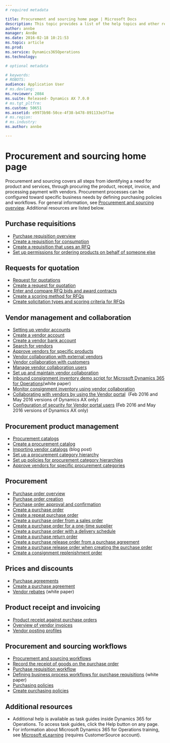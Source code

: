 ```yaml
---
# required metadata

title: Procurement and sourcing home page | Microsoft Docs
description: This topic provides a list of the help topics and other resources that are available for Procurement and sourcing.
author: annbe
manager: AnnBe
ms.date: 2016-02-18 10:21:53
ms.topic: article
ms.prod: 
ms.service: Dynamics365Operations
ms.technology: 

# optional metadata

# keywords: 
# ROBOTS: 
audience: Application User
# ms.devlang: 
ms.reviewer: 2084
ms.suite: Released- Dynamics AX 7.0.0
# ms.tgt_pltfrm: 
ms.custom: 50651
ms.assetid: e9973b98-50ce-4f38-b478-891133e3f7ae
# ms.region: 
# ms.industry: 
ms.author: annbe

---
```


# Procurement and sourcing home page

Procurement and sourcing covers all steps from identifying a need for product and services, through procuring the product, receipt, invoice, and processing payment with vendors. Procurement processes can be configured toward specific business needs by defining purchasing policies and workflows. For general information, see [Procurement and sourcing overview](http://ax.help.dynamics.com/en/wiki/procurement-and-sourcing-overview/). Additional resources are listed below.

## Purchase requisitions
-   [Purchase requisition overview](http://ax.help.dynamics.com/en/wiki/purchase-requisitions-overview/)
-   [Create a requisition for consumption](http://ax.help.dynamics.com/en/wiki/create-a-requisition-for-consumption/)
-   [Create a requisition that uses an RFQ](http://ax.help.dynamics.com/en/wiki/create-a-requisition-that-uses-an-rfq/)
-   [Set up permissions for ordering products on behalf of someone else](http://ax.help.dynamics.com/en/wiki/set-up-permissions-for-ordering-products-on-behalf-of-someone-else/)

## Requests for quotation
-   [Request for quotations](http://ax.help.dynamics.com/en/wiki/request-for-quotations/)
-   [Create a request for quotation](http://ax.help.dynamics.com/en/wiki/create-a-request-for-quotation/)
-   [Enter and compare RFQ bids and award contracts](http://ax.help.dynamics.com/en/wiki/enter-and-compare-rfq-bids-and-award-contracts/)
-   [Create a scoring method for RFQs](http://ax.help.dynamics.com/en/wiki/create-a-scoring-method-for-rfqs/)
-   [Create solicitation types and scoring criteria for RFQs](http://ax.help.dynamics.com/en/wiki/create-solicitation-types-and-scoring-criteria-for-rfqs/)

## Vendor management and collaboration
-   [Setting up vendor accounts](http://ax.help.dynamics.com/en/wiki/setting-up-vendor-accounts/)
-   [Create a vendor account](http://ax.help.dynamics.com/en/wiki/create-a-vendor-account/)
-   [Create a vendor bank account](http://ax.help.dynamics.com/en/wiki/create-a-vendor-bank-account/)
-   [Search for vendors](http://ax.help.dynamics.com/en/wiki/search-for-vendors/)
-   [Approve vendors for specific products](http://ax.help.dynamics.com/en/wiki/approve-vendors-for-specific-products/)
-   [Vendor collaboration with external vendors](http://ax.help.dynamics.com/en/wiki/using-vendor-collaboration-to-work-with-external-vendors/)
-   [Vendor collaboration with customers](http://ax.help.dynamics.com/en/wiki/using-vendor-collaboration-to-work-with-customers-in-dynamics-365-for-operations/)
-   [Manage vendor collaboration users](http://ax.help.dynamics.com/en/wiki/manage-vendor-collaboration-users/)
-   [Set up and maintain vendor collaboration](http://ax.help.dynamics.com/en/wiki/set-up-and-maintain-vendor-collaboration/)
-   [Inbound consignment inventory demo script for Microsoft Dynamics 365 for Operations](https://mbs.microsoft.com/customersource/northamerica/AX/learning/documentation/white-papers/InboundConsignmentInventoryDemoScriptDynamics365Operations)(white paper)
-   [Monitor consignment inventory using vendor collaboration](http://ax.help.dynamics.com/en/wiki/monitor-consignment-inventory-using-vendor-collaboration/)
-   [Collaborating with vendors by using the Vendor portal](http://ax.help.dynamics.com/en/wiki/collaborating-with-vendors-using-the-vendor-portal/)  (Feb 2016 and May 2016 versions of Dynamics AX only)
-   [Configuration of security for Vendor portal users](http://ax.help.dynamics.com/en/wiki/configuring-security-for-vendor-portal-users/) (Feb 2016 and May 2016 versions of Dynamics AX only)

## Procurement product management
-   [Procurement catalogs](http://ax.help.dynamics.com/en/wiki/procurement-catalogs/)
-   [Create a procurement catalog](http://ax.help.dynamics.com/en/wiki/create-a-procurement-catalog/)
-   [Importing vendor catalogs](https://blogs.msdn.microsoft.com/dynamicsaxscm/2016/05/25/vendor-catalogs-in-dynamics-ax/) (blog post)
-   [Set up a procurement category hierarchy](http://ax.help.dynamics.com/en/wiki/set-up-a-procurement-category-hierarchy/)
-   [Set up policies for procurement category hierarchies](http://ax.help.dynamics.com/en/wiki/set-up-policies-for-procurement-category-hierarchies/)
-   [Approve vendors for specific procurement categories](http://ax.help.dynamics.com/en/wiki/approve-vendors-for-specific-procurement-categories/)

## Procurement
-   [Purchase order overview](http://ax.help.dynamics.com/en/wiki/purchase-order-overview/)
-   [Purchase order creation](http://ax.help.dynamics.com/en/wiki/purchase-order-creation/)
-   [Purchase order approval and confirmation](http://ax.help.dynamics.com/en/wiki/purchase-order-approval-and-confirmation/)
-   [Create a purchase order](http://ax.help.dynamics.com/en/wiki/create-a-purchase-order/)
-   [Create a repeat purchase order](http://ax.help.dynamics.com/en/wiki/create-a-repeat-purchase-order/)
-   [Create a purchase order from a sales order](http://ax.help.dynamics.com/en/wiki/create-a-purchase-order-from-a-sales-order/)
-   [Create a purchase order for a one-time supplier](http://ax.help.dynamics.com/en/wiki/create-a-purchase-order-for-a-one-time-supplier/)
-   [Create a purchase order with a delivery schedule](http://ax.help.dynamics.com/en/wiki/create-a-purchase-order-with-a-delivery-schedule/)
-   [Create a purchase return order](http://ax.help.dynamics.com/en/wiki/create-a-purchase-return-order/)
-   [Create a purchase release order from a purchase agreement](http://ax.help.dynamics.com/en/wiki/create-a-purchase-release-order-from-a-purchase-agreement/)
-   [Create a purchase release order when creating the purchase order](http://ax.help.dynamics.com/en/wiki/create-a-purchase-release-order-when-creating-the-purchase-order/)
-   [Create a consignment replenishment order](http://ax.help.dynamics.com/en/wiki/create-a-consignment-replenishment-order/)

## Prices and discounts
-   [Purchase agreements](http://ax.help.dynamics.com/en/wiki/purchase-agreements/)
-   [Create a purchase agreement](http://ax.help.dynamics.com/en/wiki/create-a-purchase-agreement/)
-   [Vendor rebates](https://mbs.microsoft.com/customersource/northamerica/AX/learning/documentation/white-papers/Vendor_rebates) (white paper)

## Product receipt and invoicing
-   [Product receipt against purchase orders](http://ax.help.dynamics.com/en/wiki/product-receipt-against-purchase-orders/)
-   [Overview of vendor invoices](http://ax.help.dynamics.com/en/wiki/vendor-invoices-overview/)
-   [Vendor posting profiles](http://ax.help.dynamics.com/en/wiki/vendor-posting-profiles/)

## Procurement and sourcing workflows
-   [Procurement and sourcing workflows](http://ax.help.dynamics.com/en/wiki/procurement-and-sourcing-workflows/)
-   [Record the receipt of goods on the purchase order](http://ax.help.dynamics.com/en/wiki/record-receipt-of-goods-on-a-purchase-order/)
-   [Purchase requisition workflow](http://ax.help.dynamics.com/en/wiki/purchase-requisition-workflow/)
-   [Defining business process workflows for purchase requisitions](https://mbs.microsoft.com/customersource/Global/AX/learning/documentation/white-papers/Defining_business_process_workflows_for_purchase_requisitions) (white paper)
-   [Purchasing policies](http://ax.help.dynamics.com/en/wiki/about-purchasing-policies/)
-   [Create purchasing policies](http://ax.help.dynamics.com/en/wiki/create-purchasing-policies/)

## Additional resources
-   Additional help is available as task guides inside Dynamics 365 for Operations. To access task guides, click the Help button on any page.
-   For information about Microsoft Dynamics 365 for Operations training, see [Microsoft eLearning](https://mbs2.microsoft.com/members/elearning/dynamicstrainingcert.aspx) (requires CustomerSource account).


